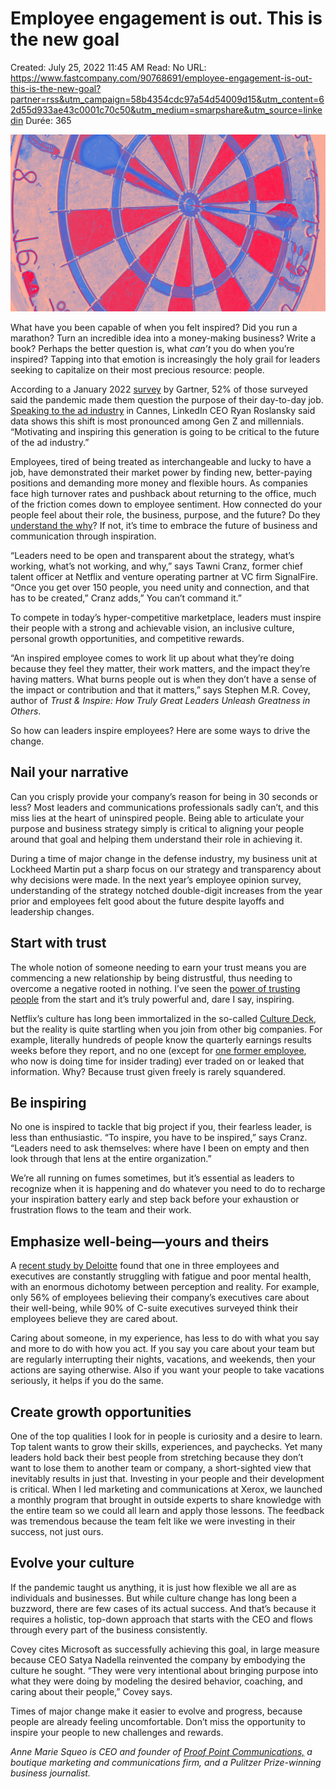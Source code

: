 # Employee engagement is out. This is the new goal

Created: July 25, 2022 11:45 AM
Read: No
URL: https://www.fastcompany.com/90768691/employee-engagement-is-out-this-is-the-new-goal?partner=rss&utm_campaign=58b4354cdc97a54d54009d15&utm_content=62d55d933ae43c0001c70c50&utm_medium=smarpshare&utm_source=linkedin
Durée: 365

![p-1-employee-engagement-is-out-this-is-the-new-goal.webp](Employee%20engagement%20is%20out%20This%20is%20the%20new%20goal%20c2e73a93256a45c2aa616be08ec1ebf7/p-1-employee-engagement-is-out-this-is-the-new-goal.webp)

What have you been capable of when you felt inspired? Did you run a marathon? Turn an incredible idea into a money-making business? Write a book? Perhaps the better question is, what *can’t* you do when you’re inspired? Tapping into that emotion is increasingly the holy grail for leaders seeking to capitalize on their most precious resource: people.

According to a January 2022 [survey](https://www.gartner.com/en/insights/future-of-work) by Gartner, 52% of those surveyed said the pandemic made them question the purpose of their day-to-day job. [Speaking to the ad industry](https://www.linkedin.com/posts/mselcher_canneslions2022-b2brilliant-activity-6945066843946586112-Aabc?utm_source=linkedin_share&utm_medium=member_desktop_web) in Cannes, LinkedIn CEO Ryan Roslansky said data shows this shift is most pronounced among Gen Z and millennials. “Motivating and inspiring this generation is going to be critical to the future of the ad industry.”

Employees, tired of being treated as interchangeable and lucky to have a job, have demonstrated their market power by finding new, better-paying positions and demanding more money and flexible hours. As companies face high turnover rates and pushback about returning to the office, much of the friction comes down to employee sentiment. How connected do your people feel about their role, the business, purpose, and the future? Do they [understand the why](https://www.fastcompany.com/90711781/your-people-want-purpose-take-these-3-steps-to-define-your-why)? If not, it’s time to embrace the future of business and communication through inspiration.

“Leaders need to be open and transparent about the strategy, what’s working, what’s not working, and why,” says Tawni Cranz, former chief talent officer at Netflix and venture operating partner at VC firm SignalFire. “Once you get over 150 people, you need unity and connection, and that has to be created,” Cranz adds,” You can’t command it.”

To compete in today’s hyper-competitive marketplace, leaders must inspire their people with a strong and achievable vision, an inclusive culture, personal growth opportunities, and competitive rewards.

“An inspired employee comes to work lit up about what they’re doing because they feel they matter, their work matters, and the impact they’re having matters. What burns people out is when they don’t have a sense of the impact or contribution and that it matters,” says Stephen M.R. Covey, author of *Trust & Inspire: How Truly Great Leaders Unleash Greatness in Others*.

So how can leaders inspire employees? Here are some ways to drive the change.

## Nail your narrative

Can you crisply provide your company’s reason for being in 30 seconds or less? Most leaders and communications professionals sadly can’t, and this miss lies at the heart of uninspired people. Being able to articulate your purpose and business strategy simply is critical to aligning your people around that goal and helping them understand their role in achieving it.

During a time of major change in the defense industry, my business unit at Lockheed Martin put a sharp focus on our strategy and transparency about why decisions were made. In the next year’s employee opinion survey, understanding of the strategy notched double-digit increases from the year prior and employees felt good about the future despite layoffs and leadership changes.

## **Start with trust**

The whole notion of someone needing to earn your trust means you are commencing a new relationship by being distrustful, thus needing to overcome a negative rooted in nothing. I’ve seen the [power of trusting people](https://www.fastcompany.com/90726790/how-to-tell-who-you-can-trust-at-work) from the start and it’s truly powerful and, dare I say, inspiring.

Netflix’s culture has long been immortalized in the so-called [Culture Deck,](https://www.slideshare.net/reed2001/culture-1798664) but the reality is quite startling when you join from other big companies. For example, literally hundreds of people know the quarterly earnings results weeks before they report, and no one (except for [one former employee](https://www.justice.gov/usao-wdwa/pr/former-netflix-engineer-sentenced-prison-insider-trading), who now is doing time for insider trading) ever traded on or leaked that information. Why? Because trust given freely is rarely squandered.

## Be inspiring

No one is inspired to tackle that big project if you, their fearless leader, is less than enthusiastic. “To inspire, you have to be inspired,” says Cranz. “Leaders need to ask themselves: where have I been on empty and then look through that lens at the entire organization.”

We’re all running on fumes sometimes, but it’s essential as leaders to recognize when it is happening and do whatever you need to do to recharge your inspiration battery early and step back before your exhaustion or frustration flows to the team and their work.

## Emphasize well-being—yours and theirs

A [recent study by Deloitte](https://www2.deloitte.com/us/en/insights/topics/leadership/employee-wellness-in-the-corporate-workplace.html?utm_source=newsletter&utm_medium=email&utm_campaign=newsletter_axioswhatsnext&stream=science) found that one in three employees and executives are constantly struggling with fatigue and poor mental health, with an enormous dichotomy between perception and reality. For example, only 56% of employees believing their company’s executives care about their well-being, while 90% of C-suite executives surveyed think their employees believe they are cared about.

Caring about someone, in my experience, has less to do with what you say and more to do with how you act. If you say you care about your team but are regularly interrupting their nights, vacations, and weekends, then your actions are saying otherwise. Also if you want your people to take vacations seriously, it helps if you do the same.

## Create growth opportunities

One of the top qualities I look for in people is curiosity and a desire to learn. Top talent wants to grow their skills, experiences, and paychecks. Yet many leaders hold back their best people from stretching because they don’t want to lose them to another team or company, a short-sighted view that inevitably results in just that. Investing in your people and their development is critical. When I led marketing and communications at Xerox, we launched a monthly program that brought in outside experts to share knowledge with the entire team so we could all learn and apply those lessons. The feedback was tremendous because the team felt like we were investing in their success, not just ours.

## Evolve your culture

If the pandemic taught us anything, it is just how flexible we all are as individuals and businesses. But while culture change has long been a buzzword, there are few cases of its actual success. And that’s because it requires a holistic, top-down approach that starts with the CEO and flows through every part of the business consistently.

Covey cites Microsoft as successfully achieving this goal, in large measure because CEO Satya Nadella reinvented the company by embodying the culture he sought. “They were very intentional about bringing purpose into what they were doing by modeling the desired behavior, coaching, and caring about their people,” Covey says.

Times of major change make it easier to evolve and progress, because people are already feeling uncomfortable. Don’t miss the opportunity to inspire your people to new challenges and rewards.

*Anne Marie Squeo is CEO and founder of [Proof Point Communications,](https://www.theproofpoint.com/) a boutique marketing and communications firm, and a Pulitzer Prize-winning business journalist.*